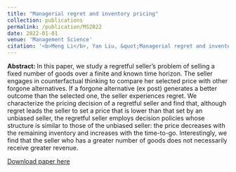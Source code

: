 ```yaml
---
title: "Managerial regret and inventory pricing"
collection: publications
permalink: /publication/MS2022
date: 2022-01-01
venue: 'Management Science'
citation: '<b>Meng Li</b>, Yan Liu, &quot;Managerial regret and inventory pricing.&quot; <i>Management Science</i>, 2022, forthcoming.'
---
```

<b>Abstract: </b>In this paper, we study a regretful seller’s problem of selling a fixed number of goods over a finite and known time horizon. The seller engages in counterfactual thinking to compare her selected price with other forgone alternatives. If a forgone alternative (ex post) generates a better outcome than the selected one, the seller experiences regret. We characterize the pricing decision of a regretful seller and find that, although regret leads the seller to set a price that is lower than that set by an unbiased seller, the regretful seller employs decision policies whose structure is similar to those of the unbiased seller: the price decreases with the remaining inventory and increases with the time-to-go. Interestingly, we find that the seller who has a greater number of goods does not necessarily receive greater revenue.

[Download paper here](https://papers.ssrn.com/sol3/papers.cfm?abstract_id=3726966)
